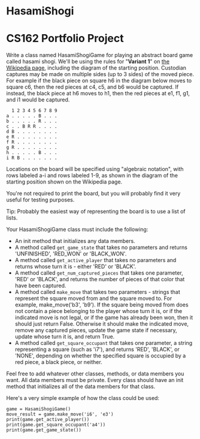 # HasamiShogi
# CS162 Portfolio Project

Write a class named HasamiShogiGame for playing an abstract board game called hasami shogi.   We'll be using the rules for "**Variant 1**" on [the Wikipedia page](https://en.wikipedia.org/wiki/Hasami_shogi), including the diagram of the starting position. Custodian captures may be made on multiple sides (up to 3 sides) of the moved piece. For example if the black piece on square h6 in the diagram below moves to square c6, then the red pieces at c4, c5, and b6 would be captured. If instead, the black piece at h6 moves to h1, then the red pieces at e1, f1, g1, and i1 would be captured.

```
  1 2 3 4 5 6 7 8 9
a . . . . . B . . .
b . . . . . R . . .
c . . B R R . . . .
d B . . . . . . . .
e R . . . . . . . .
f R . . . . . . . .
g R . . . . . . . .
h . . . . . B . . .
i R B . . . . . . .
```

Locations on the board will be specified using "algebraic notation", with rows labeled a-i and rows labeled 1-9, as shown in the diagram of the starting position shown on the Wikipedia page.

You're not required to print the board, but you will probably find it very useful for testing purposes.

Tip: Probably the easiest way of representing the board is to use a list of lists.

Your HasamiShogiGame class must include the following:
* An init method that initializes any data members.
* A method called `get_game_state` that takes no parameters and returns 'UNFINISHED', 'RED_WON' or 'BLACK_WON'.
* A method called `get_active_player` that takes no parameters and returns whose turn it is - either 'RED' or 'BLACK'.
* A method called `get_num_captured_pieces` that takes one parameter, 'RED' or 'BLACK', and returns the number of pieces of that color that have been captured.
* A method called `make_move` that takes two parameters - strings that represent the square moved from and the square moved to.  For example, make_move('b3', 'b9').  If the square being moved from does not contain a piece belonging to the player whose turn it is, or if the indicated move is not legal, or if the game has already been won, then it should just return False.  Otherwise it should make the indicated move, remove any captured pieces, update the game state if necessary, update whose turn it is, and return True.
* A method called `get_square_occupant` that takes one parameter, a string representing a square (such as 'i7'), and returns 'RED', 'BLACK', or 'NONE', depending on whether the specified square is occupied by a red piece, a black piece, or neither.

Feel free to add whatever other classes, methods, or data members you want.  All data members must be private.  Every class should have an init method that initializes all of the data members for that class.


Here's a very simple example of how the class could be used:
```
game = HasamiShogiGame()
move_result = game.make_move('i6', 'e3')
print(game.get_active_player())
print(game.get_square_occupant('a4'))
print(game.get_game_state())
```
